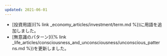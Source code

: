 ```yaml
---
updated: 2021-06-01
---
```

- [投資用語]({% link _economy_articles/investment/term.md %})に用語を追加しました。
- [無意識のパターン]({% link _life_articles/consciousness_and_unconsciousness/unconscious_patterns.md %})を更新しました。
